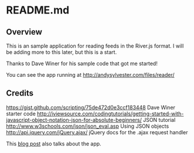 README.md
=========

Overview
--------

This is an sample application for reading feeds in the River.js format. I will be adding more to this later, but this is a start.

Thanks to Dave Winer for his sample code that got me started!

You can see the app running at http://andysylvester.com/files/reader/

Credits
-------

https://gist.github.com/scripting/75de472d0e3ccf183448
   Dave Winer starter code
http://iviewsource.com/codingtutorials/getting-started-with-javascript-object-notation-json-for-absolute-beginners/
   JSON tutorial
http://www.w3schools.com/json/json_eval.asp
   Using JSON objects   
http://api.jquery.com/jQuery.ajax/
   jQuery docs for the .ajax request handler

This <a href="http://andysylvester.com/2014/02/08/first-steps-with-cordova-talk-to-me/">blog post</a> also talks about the app.

 
